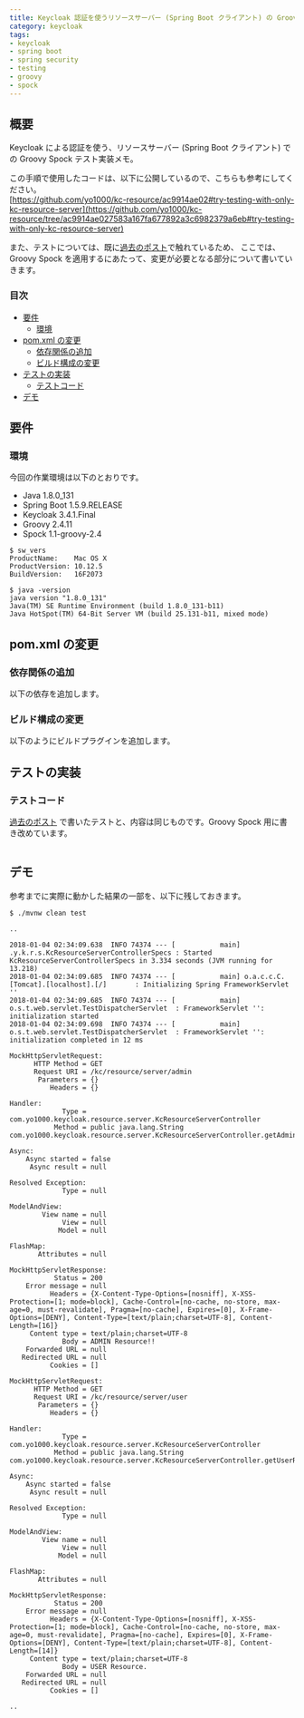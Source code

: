 ```yaml
---
title: Keycloak 認証を使うリソースサーバー (Spring Boot クライアント) の Groovy Spock テスト
category: keycloak
tags:
- keycloak
- spring boot
- spring security
- testing
- groovy
- spock
---
```


## 概要
Keycloak による認証を使う、リソースサーバー (Spring Boot クライアント) での Groovy Spock テスト実装メモ。

この手順で使用したコードは、以下に公開しているので、こちらも参考にしてください。<br>
[https://github.com/yo1000/kc-resource/ac9914ae02#try-testing-with-only-kc-resource-server](https://github.com/yo1000/kc-resource/tree/ac9914ae027583a167fa677892a3c6982379a6eb#try-testing-with-only-kc-resource-server)

また、テストについては、既に[過去のポスト](http://blog.yo1000.com/keycloak/keycloak-test-ressrv.html)で触れているため、
ここでは、Groovy Spock を適用するにあたって、変更が必要となる部分について書いていきます。

### 目次

- [要件](#要件)
  - [環境](#環境)
- [pom.xml の変更](#pom.xml-の変更)
  - [依存関係の追加](#依存関係の追加)
  - [ビルド構成の変更](#ビルド構成の変更)
- [テストの実装](#テストの実装)
  - [テストコード](#テストコード)
- [デモ](#デモ)

## 要件
### 環境
今回の作業環境は以下のとおりです。

- Java 1.8.0_131
- Spring Boot 1.5.9.RELEASE
- Keycloak 3.4.1.Final
- Groovy 2.4.11
- Spock 1.1-groovy-2.4

```console
$ sw_vers
ProductName:	Mac OS X
ProductVersion:	10.12.5
BuildVersion:	16F2073

$ java -version
java version "1.8.0_131"
Java(TM) SE Runtime Environment (build 1.8.0_131-b11)
Java HotSpot(TM) 64-Bit Server VM (build 25.131-b11, mixed mode)
```

## pom.xml の変更
### 依存関係の追加
以下の依存を追加します。

### ビルド構成の変更
以下のようにビルドプラグインを追加します。

## テストの実装
### テストコード

[過去のポスト](http://blog.yo1000.com/keycloak/keycloak-test-ressrv.html#%E3%83%86%E3%82%B9%E3%83%88%E3%82%B3%E3%83%BC%E3%83%89)
で書いたテストと、内容は同じものです。Groovy Spock 用に書き改めています。

```groovy
```

## デモ
参考までに実際に動かした結果の一部を、以下に残しておきます。

```console
$ ./mvnw clean test

..

2018-01-04 02:34:09.638  INFO 74374 --- [           main] .y.k.r.s.KcResourceServerControllerSpecs : Started KcResourceServerControllerSpecs in 3.334 seconds (JVM running for 13.218)
2018-01-04 02:34:09.685  INFO 74374 --- [           main] o.a.c.c.C.[Tomcat].[localhost].[/]       : Initializing Spring FrameworkServlet ''
2018-01-04 02:34:09.685  INFO 74374 --- [           main] o.s.t.web.servlet.TestDispatcherServlet  : FrameworkServlet '': initialization started
2018-01-04 02:34:09.698  INFO 74374 --- [           main] o.s.t.web.servlet.TestDispatcherServlet  : FrameworkServlet '': initialization completed in 12 ms

MockHttpServletRequest:
      HTTP Method = GET
      Request URI = /kc/resource/server/admin
       Parameters = {}
          Headers = {}

Handler:
             Type = com.yo1000.keycloak.resource.server.KcResourceServerController
           Method = public java.lang.String com.yo1000.keycloak.resource.server.KcResourceServerController.getAdminResource()

Async:
    Async started = false
     Async result = null

Resolved Exception:
             Type = null

ModelAndView:
        View name = null
             View = null
            Model = null

FlashMap:
       Attributes = null

MockHttpServletResponse:
           Status = 200
    Error message = null
          Headers = {X-Content-Type-Options=[nosniff], X-XSS-Protection=[1; mode=block], Cache-Control=[no-cache, no-store, max-age=0, must-revalidate], Pragma=[no-cache], Expires=[0], X-Frame-Options=[DENY], Content-Type=[text/plain;charset=UTF-8], Content-Length=[16]}
     Content type = text/plain;charset=UTF-8
             Body = ADMIN Resource!!
    Forwarded URL = null
   Redirected URL = null
          Cookies = []

MockHttpServletRequest:
      HTTP Method = GET
      Request URI = /kc/resource/server/user
       Parameters = {}
          Headers = {}

Handler:
             Type = com.yo1000.keycloak.resource.server.KcResourceServerController
           Method = public java.lang.String com.yo1000.keycloak.resource.server.KcResourceServerController.getUserResource()

Async:
    Async started = false
     Async result = null

Resolved Exception:
             Type = null

ModelAndView:
        View name = null
             View = null
            Model = null

FlashMap:
       Attributes = null

MockHttpServletResponse:
           Status = 200
    Error message = null
          Headers = {X-Content-Type-Options=[nosniff], X-XSS-Protection=[1; mode=block], Cache-Control=[no-cache, no-store, max-age=0, must-revalidate], Pragma=[no-cache], Expires=[0], X-Frame-Options=[DENY], Content-Type=[text/plain;charset=UTF-8], Content-Length=[14]}
     Content type = text/plain;charset=UTF-8
             Body = USER Resource.
    Forwarded URL = null
   Redirected URL = null
          Cookies = []

..
```

